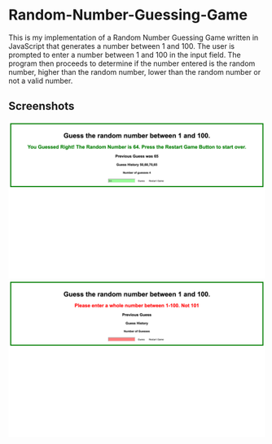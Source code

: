 # Random-Number-Guessing-Game

This is my implementation of a Random Number Guessing Game written in JavaScript that generates a number between 1 and 100.  The user is prompted to enter a number between 1 and 100 in the input field. The program then proceeds to determine if the number entered is the random number, higher than the random number, lower than the random number or not a valid number.

## Screenshots

<img src="screenshots/View2.png" width="800">

<img src="screenshots/View3.png" width="800">

